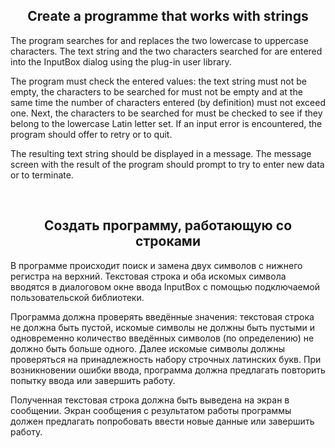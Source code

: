 <h2 align="center">Create a programme that works with strings</h2>

The program searches for and replaces the two lowercase to uppercase characters. The text string and the two characters searched for are entered into the InputBox dialog using the plug-in user library. 

The program must check the entered values: the text string must not be empty, the characters to be searched for must not be empty and at the same time the number of characters entered (by definition) must not exceed one. Next, the characters to be searched for must be checked to see if they belong to the lowercase Latin letter set. 
If an input error is encountered, the program should offer to retry or to quit.

The resulting text string should be displayed in a message. The message screen with the result of the program should prompt to try to enter new data or to terminate.

<br>

<h2 align="center">Создать программу, работающую со строками</h2>

В программе происходит поиск и замена двух символов с нижнего регистра на верхний. Текстовая строка и оба искомых символа вводятся в диалоговом окне ввода InputBox с помощью подключаемой пользовательской библиотеки. 

Программа должна проверять введённые значения: текстовая строка не должна быть пустой, искомые символы не должны быть пустыми и одновременно количество введённых символов (по определению) не должно быть больше одного. Далее искомые символы должны проверяться на принадлежность набору строчных латинских букв. 
При возникновении ошибки ввода, программа должна предлагать повторить попытку ввода или завершить работу.

Полученная текстовая строка должна быть выведена на экран в сообщении. Экран сообщения с результатом работы программы должен предлагать попробовать ввести новые данные или завершить работу.

<br>

```

```
